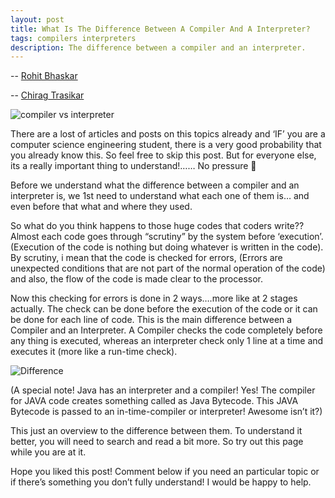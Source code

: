 ```yaml
---
layout: post
title: What Is The Difference Between A Compiler And A Interpreter?
tags: compilers interpreters
description: The difference between a compiler and an interpreter.
---
```


-- [Rohit Bhaskar](https://github.com/rohitbhaskar)

-- [Chirag Trasikar](https://github.com/chirag16)

<img src="https://engineeringprojectideas.files.wordpress.com/2017/07/c-vs-i.png?w=450" alt="compiler vs interpreter" /> 

There are a lost of articles and posts on this topics already and ‘IF’ you are a computer science engineering student, there is a very good probability that you already know this. So feel free to skip this post. But for everyone else, its a really important thing to understand!…… No pressure 🙂

Before we understand what the difference between a compiler and an interpreter is, we 1st need to understand what each one of them is… and even before that what and where they used.

So what do you think happens to those huge codes that coders write?? Almost each code goes through “scrutiny” by the system before ‘execution’. (Execution of the code is nothing but doing whatever is written in the code). By scrutiny, i mean that the code is checked for errors, (Errors are unexpected conditions that are not part of the normal operation of the code) and also, the flow of the code is made clear to the processor.

Now this checking for errors is done in 2 ways….more like at 2 stages actually. The check can be done before the execution of the code or it can be done for each line of code. This is the main difference between a Compiler and an Interpreter. A Compiler checks the code completely before any thing is executed, whereas an interpreter check only 1 line at a time and executes it (more like a run-time check).

<img src="https://2minutetech.files.wordpress.com/2015/11/difference-between-compiler-and-interpreter.jpg" alt="Difference">

(A special note! Java has an interpreter and a compiler! Yes! The compiler for JAVA code creates something called as Java Bytecode. This JAVA Bytecode is passed to an in-time-compiler or interpreter! Awesome isn’t it?)

This just an overview to the difference between them. To understand it better, you will need to search and read a bit more. So try out this page while you are at it.

Hope you liked this post! Comment below if you need an particular topic or if there’s something you don’t fully understand! I would be happy to help.